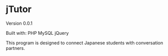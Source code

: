 jTutor
======
Version 0.0.1

Built with:
PHP
MySQL
jQuery


This program is designed to connect Japanese students with conversation partners.